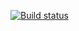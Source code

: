 [![Build status](https://ci.appveyor.com/api/projects/status/vcto84vy5tsi56u6?svg=true)](https://ci.appveyor.com/project/nzhul/mvcstart)
